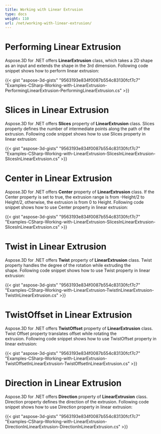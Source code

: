 ```yaml
---
title: Working with Linear Extrusion
type: docs
weight: 110
url: /net/working-with-linear-extrusion/
---
```


# **Performing Linear Extrusion**
Aspose.3D for .NET offers **LinearExtrusion** class, which takes a 2D shape as an input and extends the shape in the 3rd dimension. Following code snippet shows how to perform linear extrusion:



{{< gist "aspose-3d-gists" "9563193e834f0087b554c83130fcf7c7" "Examples-CSharp-Working-with-LinearExtrusion-PerformingLinearExtrusion-PerformingLinearExtrusion.cs" >}}
# **Slices in Linear Extrusion**
Aspose.3D for .NET offers **Slices** property of **LinearExtrusion** class. Slices property defines the number of intermediate points along the path of the extrusion. Following code snippet shows how to use Slices property in linear extrusion:



{{< gist "aspose-3d-gists" "9563193e834f0087b554c83130fcf7c7" "Examples-CSharp-Working-with-LinearExtrusion-SlicesInLinearExtrusion-SlicesInLinearExtrusion.cs" >}}
# **Center in Linear Extrusion**
Aspose.3D for .NET offers **Center** property of **LinearExtrusion** class. If the Center property is set to true, the extrusion range is from -Height/2 to Height/2, otherwise, the extrusion is from 0 to Height. Following code snippet shows how to use Center property in linear extrusion:



{{< gist "aspose-3d-gists" "9563193e834f0087b554c83130fcf7c7" "Examples-CSharp-Working-with-LinearExtrusion-SlicesInLinearExtrusion-SlicesInLinearExtrusion.cs" >}}
# **Twist in Linear Extrusion**
Aspose.3D for .NET offers **Twist** property of **LinearExtrusion** class. Twist property handles the degree of the rotation while extruding the shape. Following code snippet shows how to use Twist property in linear extrusion:



{{< gist "aspose-3d-gists" "9563193e834f0087b554c83130fcf7c7" "Examples-CSharp-Working-with-LinearExtrusion-TwistInLinearExtrusion-TwistInLinearExtrusion.cs" >}}
# **TwistOffset in Linear Extrusion**
Aspose.3D for .NET offers **TwistOffset** property of **LinearExtrusion** class. Twist Offset property translates offset while rotating the extrusion. Following code snippet shows how to use TwistOffset property in linear extrusion:



{{< gist "aspose-3d-gists" "9563193e834f0087b554c83130fcf7c7" "Examples-CSharp-Working-with-LinearExtrusion-TwistOffsetInLinearExtrusion-TwistOffsetInLinearExtrusion.cs" >}}
# **Direction in Linear Extrusion**
Aspose.3D for .NET offers **Direction** property of **LinearExtrusion** class. Direction property defines the direction of the extrusion. Following code snippet shows how to use Direction property in linear extrusion:



{{< gist "aspose-3d-gists" "9563193e834f0087b554c83130fcf7c7" "Examples-CSharp-Working-with-LinearExtrusion-DirectionInLinearExtrusion-DirectionInLinearExtrusion.cs" >}}
